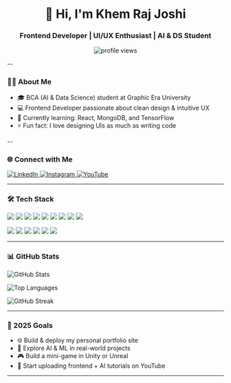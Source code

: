 <h1 align="center">👋 Hi, I'm Khem Raj Joshi</h1>
<h3 align="center">Frontend Developer | UI/UX Enthusiast | AI & DS Student</h3>

<p align="center">
  <img src="https://komarev.com/ghpvc/?username=khem75&label=Profile%20views&color=blue&style=flat-square" alt="profile views" />
</p>

--

### 👨‍💻 About Me

- 🎓 BCA (AI & Data Science) student at Graphic Era University
- 💻 Frontend Developer passionate about clean design & intuitive UX
- 🌱 Currently learning: React, MongoDB, and TensorFlow
- ⚡ Fun fact: I love designing UIs as much as writing code

--

### 🌐 Connect with Me

<p>
  <a href="https://linkedin.com/in/khem-joshi" target="_blank">
    <img src="https://img.shields.io/badge/LinkedIn-blue?style=flat-square&logo=linkedin" alt="LinkedIn" />
  </a>
  <a href="https://instagram.com/khemjoshi10_" target="_blank">
    <img src="https://img.shields.io/badge/Instagram-%23E4405F?style=flat-square&logo=instagram&logoColor=white" alt="Instagram" />
  </a>
  <a href="https://www.youtube.com/@thekhem" target="_blank">
    <img src="https://img.shields.io/badge/YouTube-red?style=flat-square&logo=youtube&logoColor=white" alt="YouTube" />
  </a>
 
</p>

---

### 🛠️ Tech Stack

<p>
  <img src="https://img.shields.io/badge/HTML5-E34F26?style=flat-square&logo=html5&logoColor=white" />
  <img src="https://img.shields.io/badge/CSS3-1572B6?style=flat-square&logo=css3&logoColor=white" />
  <img src="https://img.shields.io/badge/JavaScript-F7DF1E?style=flat-square&logo=javascript&logoColor=black" />
  <img src="https://img.shields.io/badge/PHP-777BB4?style=flat-square&logo=php&logoColor=white" />
  <img src="https://img.shields.io/badge/Python-3776AB?style=flat-square&logo=python&logoColor=white" />
  <img src="https://img.shields.io/badge/Java-007396?style=flat-square&logo=java&logoColor=white" />
  <img src="https://img.shields.io/badge/Node.js-339933?style=flat-square&logo=node.js&logoColor=white" />
  <img src="https://img.shields.io/badge/MySQL-4479A1?style=flat-square&logo=mysql&logoColor=white" />
  <img src="https://img.shields.io/badge/MongoDB-47A248?style=flat-square&logo=mongodb&logoColor=white" />
</p>

<p>
  <img src="https://img.shields.io/badge/Figma-F24E1E?style=flat-square&logo=figma&logoColor=white" />
  <img src="https://img.shields.io/badge/Photoshop-31A8FF?style=flat-square&logo=adobe-photoshop&logoColor=white" />
  <img src="https://img.shields.io/badge/Illustrator-FF9A00?style=flat-square&logo=adobe-illustrator&logoColor=white" />
  <img src="https://img.shields.io/badge/OpenCV-5C3EE8?style=flat-square&logo=opencv&logoColor=white" />
  <img src="https://img.shields.io/badge/TensorFlow-FF6F00?style=flat-square&logo=tensorflow&logoColor=white" />
  <img src="https://img.shields.io/badge/Unity-000000?style=flat-square&logo=unity&logoColor=white" />
</p>

---

### 📊 GitHub Stats

<p>
  <img src="https://github-readme-stats.vercel.app/api?username=khem75&show_icons=true&theme=default" alt="GitHub Stats" />
</p>

<p>
  <img src="https://github-readme-stats.vercel.app/api/top-langs/?username=khem75&layout=compact" alt="Top Languages" />
</p>

<p>
  <img src="https://github-readme-streak-stats.herokuapp.com?user=khem75&theme=default" alt="GitHub Streak" />
</p>

---

### 🎯 2025 Goals

- 🌐 Build & deploy my personal portfolio site
- 🤖 Explore AI & ML in real-world projects
- 🎮 Build a mini-game in Unity or Unreal
- 🎥 Start uploading frontend + AI tutorials on YouTube

---

